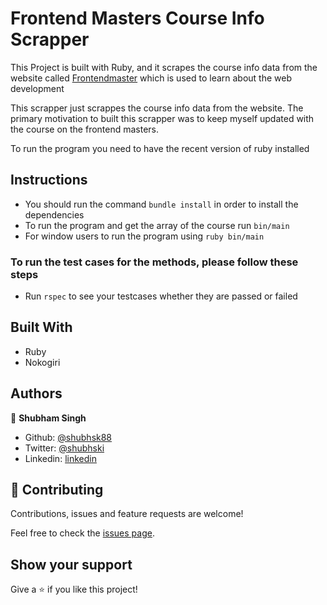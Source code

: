 # Frontend Masters Course Info Scrapper

This Project is built with Ruby, and it scrapes the course info data from the website called [Frontendmaster](frontendmasters.com) which is used to learn about the web development

This scrapper just scrappes the course info data from the website. The primary motivation to built this scrapper was to keep myself updated with the course on the frontend masters.

To run the program you need to have the recent version of ruby installed

## Instructions

- You should run the command `bundle install` in order to install the dependencies
- To run the program and get the array of the course run `bin/main`
- For window users to run the program using `ruby bin/main`

### To run the test cases for the methods, please follow these steps

- Run `rspec` to see your testcases whether they are passed or failed

## Built With

- Ruby
- Nokogiri

## Authors

👤 **Shubham Singh**

- Github: [@shubhsk88](https://github.com/shubhsk88)
- Twitter: [@shubhski](twitter.com/shubski)
- Linkedin: [linkedin](https://www.linkedin.com/in/shubham-singh-130349140/)

## 🤝 Contributing

Contributions, issues and feature requests are welcome!

Feel free to check the [issues page](issues/).

## Show your support

Give a ⭐️ if you like this project!
